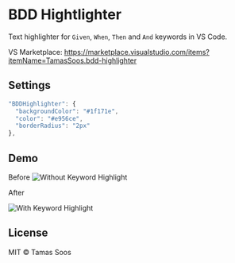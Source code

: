 # BDD Hightlighter

Text highlighter for `Given`, `When`, `Then` and `And` keywords in VS Code.

VS Marketplace: https://marketplace.visualstudio.com/items?itemName=TamasSoos.bdd-highlighter

## Settings

```js
"BDDHighlighter": {
  "backgroundColor": "#1f171e",
  "color": "#e956ce",
  "borderRadius": "2px"
},
```

## Demo

Before
![Without Keyword Highlight][before]

[before]: https://github.com/tamas-soos/bdd-highligther/raw/master/assets/before.png "Without Keyword Highlight"

After

![With Keyword Highlight][after]

[after]: https://github.com/tamas-soos/bdd-highligther/raw/master/assets/after.png "With Keyword Highlight"

## License

MIT © Tamas Soos

